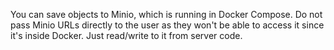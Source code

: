 You can save objects to Minio, which is running in Docker Compose. Do not pass Minio URLs directly to the user as they won't be able to access it since it's inside Docker. Just read/write to it from server code.
